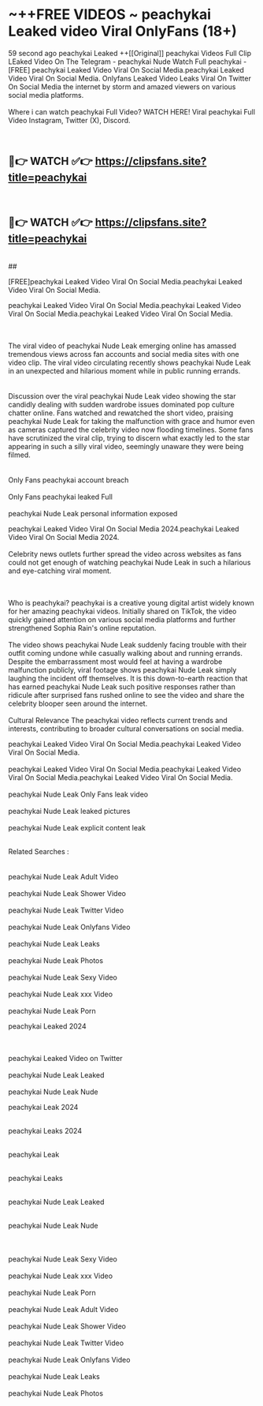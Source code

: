 # ~++FREE VIDEOS ~ peachykai Leaked video Viral OnlyFans (18+)<br>


59 second ago peachykai Leaked ++[[Original]] peachykai Videos Full Clip LEaked Video On The Telegram  - peachykai Nude  Watch Full peachykai - [FREE] peachykai Leaked Video Viral On Social Media.peachykai Leaked Video Viral On Social Media.   Onlyfans Leaked Video Leaks Viral On Twitter On Social Media the internet by storm and amazed viewers on various social media platforms. <br><br>
Where i can watch peachykai Full Video? WATCH HERE! Viral peachykai Full Video Instagram, Twitter (X), Discord. <br>


 <br>

##  🔴👉 WATCH ✅👉  <a href="https://clipsfans.site?title=peachykai&ref=git">https://clipsfans.site?title=peachykai</a> <br>
  <br>

##  🔴👉 WATCH ✅👉  <a href="https://clipsfans.site?title=peachykai&ref=git">https://clipsfans.site?title=peachykai</a> <br>
  <br>
  ##



[FREE]peachykai Leaked Video Viral On Social Media.peachykai Leaked Video Viral On Social Media. <br>

peachykai Leaked Video Viral On Social Media.peachykai Leaked Video Viral On Social Media.peachykai Leaked Video Viral On Social Media. <br>


  <br>

  <br>
The viral video of peachykai Nude Leak emerging online has amassed tremendous views across fan accounts and social media sites with one video clip. The viral video circulating recently shows peachykai Nude Leak in an unexpected and hilarious moment while in public running errands.<br>
<br>


<br>
Discussion over the viral peachykai Nude Leak video showing the star candidly dealing with sudden wardrobe issues dominated pop culture chatter online. Fans watched and rewatched the short video, praising peachykai Nude Leak for taking the malfunction with grace and humor even as cameras captured the celebrity video now flooding timelines. Some fans have scrutinized the viral clip, trying to discern what exactly led to the star appearing in such a silly viral video, seemingly unaware they were being filmed.<br>
<br>
<br> 
Only Fans peachykai account breach<br>
<br>
Only Fans peachykai leaked Full <br>
<br>
peachykai Nude Leak personal information exposed<br>

peachykai Leaked Video Viral On Social Media 2024.peachykai Leaked Video Viral On Social Media 2024. <br>
<br>
Celebrity news outlets further spread the video across websites as fans could not get enough of watching peachykai Nude Leak in such a hilarious and eye-catching viral moment.<br>
<br>

<br>
Who is peachykai? peachykai is a creative young digital artist widely known for her amazing peachykai videos. Initially shared on TikTok, the video quickly gained attention on various social media platforms and further strengthened Sophia Rain's online reputation.<br>
<br>
The video shows peachykai Nude Leak suddenly facing trouble with their outfit coming undone while casually walking about and running errands. Despite the embarrassment most would feel at having a wardrobe malfunction publicly, viral footage shows peachykai Nude Leak simply laughing the incident off themselves. It is this down-to-earth reaction that has earned peachykai Nude Leak such positive responses rather than ridicule after surprised fans rushed online to see the video and share the celebrity blooper seen around the internet.<br>
<br>
Cultural Relevance The peachykai video reflects current trends and interests, contributing to broader cultural conversations on social media.<br>

peachykai Leaked Video Viral On Social Media.peachykai Leaked Video Viral On Social Media.<br>
<br>
peachykai Leaked Video Viral On Social Media.peachykai Leaked Video Viral On Social Media.peachykai Leaked Video Viral On Social Media.<br>
<br>
peachykai Nude Leak Only Fans leak video<br>
<br>
peachykai Nude Leak leaked pictures<br>
<br>
peachykai Nude Leak explicit content leak<br>


<br>
Related Searches :<br>
<br>

<br>
peachykai Nude Leak Adult Video<br>
<br>
peachykai Nude Leak Shower Video<br>
<br>
peachykai Nude Leak Twitter Video<br>
<br>
peachykai Nude Leak Onlyfans Video<br>
<br>
peachykai Nude Leak Leaks<br>
<br>
peachykai Nude Leak Photos<br>

<br>
peachykai Nude Leak Sexy Video<br>
<br>
peachykai Nude Leak xxx Video<br>
<br>
peachykai Nude Leak Porn<br>

peachykai  Leaked 2024 <br> <br>
<br>

peachykai Leaked Video on Twitter <br>
<br>
peachykai Nude Leak Leaked<br>
<br>
peachykai Nude Leak Nude<br>


peachykai  Leak 2024 <br> <br>



peachykai  Leaks 2024 <br> <br>



 
peachykai  Leak<br> <br>



peachykai  Leaks<br> <br>


peachykai Nude Leak Leaked<br> <br>

peachykai Nude Leak Nude<br> <br>
<br> <br>
peachykai Nude Leak Sexy Video
<br> <br>
peachykai Nude Leak xxx Video
<br> <br>
peachykai Nude Leak Porn
<br> <br>
peachykai Nude Leak Adult Video
<br> <br>
peachykai Nude Leak Shower Video
<br> <br>
peachykai Nude Leak Twitter Video
<br> <br>
peachykai Nude Leak Onlyfans Video
<br> <br>
peachykai Nude Leak Leaks
<br> <br>
peachykai Nude Leak Photos






</p>




 



</p>










